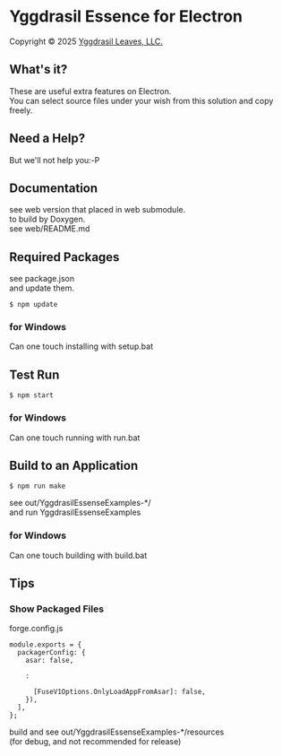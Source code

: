 ﻿# Yggdrasil Essence for Electron

Copyright © 2025 [Yggdrasil Leaves, LLC.](https://yggdrasil-leaves.com)

## What's it?

These are useful extra features on Electron.  
You can select source files under your wish from this solution and copy freely.  

## Need a Help?

But we'll not help you:-P

## Documentation

see web version that placed in web submodule.  
to build by Doxygen.  
see web/README.md  

## Required Packages

see package.json  
and update them.
```
$ npm update
```

### for Windows

Can one touch installing with setup.bat

## Test Run

```
$ npm start
```
### for Windows

Can one touch running with run.bat

## Build to an Application

```
$ npm run make
```

see out/YggdrasilEssenseExamples-*/  
and run YggdrasilEssenseExamples

### for Windows

Can one touch building with build.bat

## Tips

### Show Packaged Files

forge.config.js

```
module.exports = {
  packagerConfig: {
    asar: false,

	:

      [FuseV1Options.OnlyLoadAppFromAsar]: false,
    }),
  ],
};

```

build and see out/YggdrasilEssenseExamples-*/resources  
(for debug, and not recommended for release)  



